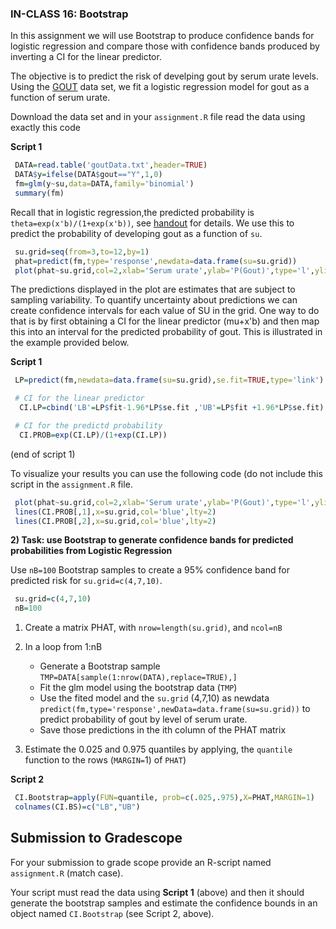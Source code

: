 ### IN-CLASS 16: Bootstrap

In this assignment we will use Bootstrap to produce confidence bands for logistic regression and compare those with confidence bands produced by inverting a CI for the linear predictor.

The objective is to predict the risk of develping gout by serum urate levels. Using the [GOUT](https://github.com/gdlc/STAT_COMP/blob/master/DATA/goutData.txt) data set, we fit a logistic regression model for gout as a function of serum urate.

Download the data set and in your `assignment.R` file read the data using exactly this code

**Script 1**

```R
 DATA=read.table('goutData.txt',header=TRUE)
 DATA$y=ifelse(DATA$gout=="Y",1,0)
 fm=glm(y~su,data=DATA,family='binomial')
 summary(fm) 
```


Recall that in logistic regression,the predicted probability is `theta=exp(x'b)/(1+exp(x'b))`, see [handout](https://github.com/gdlc/STAT_COMP/blob/master/HANDOUTS/LogisticRegression.pdf) for details. We use this to predict the probability of developing gout as a function of `su`. 

```r
 su.grid=seq(from=3,to=12,by=1)
 phat=predict(fm,type='response',newdata=data.frame(su=su.grid))
 plot(phat~su.grid,col=2,xlab='Serum urate',ylab='P(Gout)',type='l',ylim=c(0,.5))
```

The predictions displayed in the plot are estimates that are subject to sampling variability. To quantify uncertainty about predictions we can create confidence intervals for each value of SU in the grid.  One way to do that is by first obtaining a CI for the linear predictor (mu+x'b) and then map this into an interval for the predicted probability of gout. This is illustrated in the example provided below.

**Script 1**
```r
 LP=predict(fm,newdata=data.frame(su=su.grid),se.fit=TRUE,type='link')

 # CI for the linear predictor
  CI.LP=cbind('LB'=LP$fit-1.96*LP$se.fit ,'UB'=LP$fit +1.96*LP$se.fit)

 # CI for the predictd probability
  CI.PROB=exp(CI.LP)/(1+exp(CI.LP))
```
(end of script 1)

To visualize your results you can use the following code
(do not include this script in the `assignment.R` file.

```r
 plot(phat~su.grid,col=2,xlab='Serum urate',ylab='P(Gout)',type='l',ylim=c(0,.5))
 lines(CI.PROB[,1],x=su.grid,col='blue',lty=2)
 lines(CI.PROB[,2],x=su.grid,col='blue',lty=2)
```

  
   
**2) Task: use Bootstrap to generate confidence bands for predicted probabilities from Logistic Regression**

Use `nB=100` Bootstrap samples to create a 95% confidence band for predicted risk for `su.grid=c(4,7,10)`.

```r
 su.grid=c(4,7,10)
 nB=100
```

 1. Create a matrix PHAT, with `nrow=length(su.grid)`, and `ncol=nB`
 2. In a loop from 1:nB
     - Generate a Bootstrap sample `TMP=DATA[sample(1:nrow(DATA),replace=TRUE),]`
     - Fit the glm model using the bootstrap data (`TMP`)
     - Use the fited model and the `su.grid` (4,7,10) as newdata `predict(fm,type='response',newData=data.frame(su=su.grid))` to predict probability of gout by level of serum urate.
     - Save those predictions in the ith column of the PHAT matrix

 3. Estimate the 0.025 and 0.975 quantiles by applying, the `quantile` function to the rows (`MARGIN=`1) of `PHAT`)
 
**Script 2**

```R
 CI.Bootstrap=apply(FUN=quantile, prob=c(.025,.975),X=PHAT,MARGIN=1)
 colnames(CI.BS)=c("LB","UB")
```

## Submission to Gradescope

For your submission to grade scope provide an R-script named `assignment.R` (match case). 

Your script must read the data using **Script 1** (above) and then it should generate the bootstrap samples and estimate the confidence bounds in an object named `CI.Bootstrap` (see Script 2, above).

